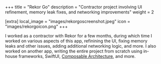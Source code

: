 +++
title = "Rekor Go"
description = "Contractor project involving UI refinement, memory leak fixes, and networking improvements"
weight = 2

[extra]
local_image = "images/rekorgoscreenshot.jpeg"
icon = "images/rekorgoicon.png"
+++

I worked as a contractor with Rekor for a few months, during which time I worked on various aspects of this app, refinining the UI, fixing memory leaks and other issues, adding additional networking logic, and more. I also worked on another app, writing the entire project from scratch using in-house frameworks, SwiftUI, [Composable Architecture](http://github.com/pointfreeco/swift-composable-architecture), and more.